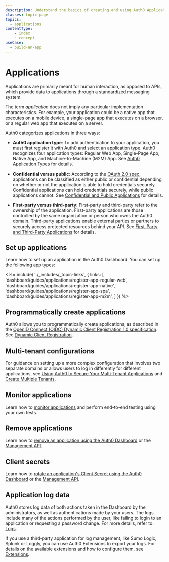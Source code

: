```yaml
---
description: Understand the basics of creating and using Auth0 Applications.
classes: topic-page
topics:
  - applications
contentType: 
    - index
    - concept
useCase:
  - build-an-app
---
```

# Applications

Applications are primarily meant for human interaction, as opposed to APIs, which provide data to applications through a standardized messaging system.

The term _application_ does not imply any particular implementation characteristics. For example, your application could be a native app that executes on a mobile device, a single-page app that executes on a browser, or a regular web app that executes on a server.

Auth0 categorizes applications in three ways:

* **Auth0 application type**: To add authentication to your application, you must first register it with Auth0 and select an application type. Auth0 recognizes four application types: Regular Web App, Single-Page App, Native App, and Machine-to-Machine (M2M) App. See [Auth0 Application Types](/applications/concepts/app-types-auth0) for details.

* **Confidential versus public**: According to the [OAuth 2.0 spec](https://tools.ietf.org/html/rfc6749#section-2.1), applications can be classified as either public or confidential depending on whether or not the application is able to hold credentials securely. Confidential applications can hold credentials securely, while public applications cannot. See [Confidential and Public Applications](/applications/concepts/app-types-confidential-public) for details.

* **First-party versus third-party**: First-party and third-party refer to the ownership of the application. First-party applications are those controlled by the same organization or person who owns the Auth0 domain. Third-party applications enable external parties or partners to securely access protected resources behind your API. See [First-Party and Third-Party Applications](/applications/concepts/app-types-first-third-party) for details.

## Set up applications

Learn how to set up an application in the Auth0 Dashboard. You can set up the following app types: 

<%= include('../_includes/_topic-links', { links: [
  'dashboard/guides/applications/register-app-regular-web',
  'dashboard/guides/applications/register-app-native',
  'dashboard/guides/applications/register-app-spa',
  'dashboard/guides/applications/register-app-m2m',
] }) %>

## Programmatically create applications

Auth0 allows you to programmatically create applications, as described in the [OpenID Connect (OIDC) Dynamic Client Registration 1.0 specification](https://openid.net/specs/openid-connect-registration-1_0.html). See [Dynamic Client Registration](/api-auth/dynamic-client-registration).

## Multi-tenant configurations

For guidance on setting up a more complex configuration that involves two separate domains or allows users to log in differently for different applications, see [Using Auth0 to Secure Your Multi-Tenant Applications](/design/using-auth0-with-multi-tenant-apps) and [Create Multiple Tenants](/dashboard/guides/tenants/create-multiple-tenants.md).

## Monitor applications

Learn how to [monitor applications](/monitoring/guides/monitor-applications) and perform end-to-end testing using your own tests. 

## Remove applications

Learn how to [remove an application using the Auth0 Dashboard](/dashboard/guides/applications/remove-app) or the [Management API](/api/management/guides/applications/remove-app).

## Client secrets

Learn how to [rotate an application's Client Secret using the Auth0 Dashboard](/dashboard/guides/applications/rotate-client-secret) or the [Management API](/api/management/guides/applications/rotate-client-secret).

## Application log data

Auth0 stores log data of both actions taken in the Dashboard by the administrators, as well as authentications made by your users. The logs include many of the actions performed by the user, like failing to login to an application or requesting a password change. For more details, refer to: [Logs](/logs).

If you use a third-party application for log management, like Sumo Logic, Splunk or Loggly, you can use Auth0 Extensions to export your logs. For details on the available extensions and how to configure them, see [Extensions](/extensions). 